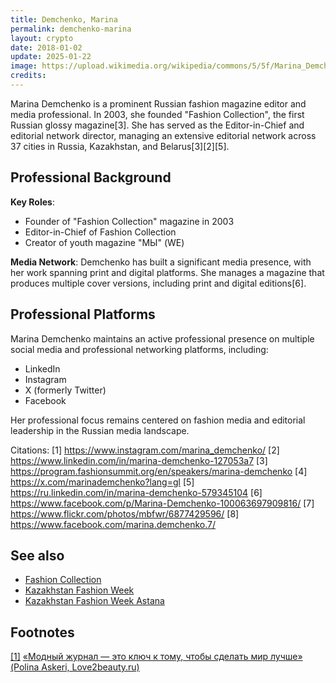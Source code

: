 ```yaml
---
title: Demchenko, Marina
permalink: demchenko-marina
layout: crypto
date: 2018-01-02
update: 2025-01-22
image: https://upload.wikimedia.org/wikipedia/commons/5/5f/Marina_Demchenko_1.jpg
credits:
---
```


Marina Demchenko is a prominent Russian fashion magazine editor and media professional. In 2003, she founded "Fashion Collection", the first Russian glossy magazine[3]. She has served as the Editor-in-Chief and editorial network director, managing an extensive editorial network across 37 cities in Russia, Kazakhstan, and Belarus[3][2][5].

## Professional Background

**Key Roles**:
- Founder of "Fashion Collection" magazine in 2003
- Editor-in-Chief of Fashion Collection
- Creator of youth magazine "МЫ" (WE)

**Media Network**:
Demchenko has built a significant media presence, with her work spanning print and digital platforms. She manages a magazine that produces multiple cover versions, including print and digital editions[6].

## Professional Platforms

Marina Demchenko maintains an active professional presence on multiple social media and professional networking platforms, including:
- LinkedIn
- Instagram
- X (formerly Twitter)
- Facebook

Her professional focus remains centered on fashion media and editorial leadership in the Russian media landscape.

Citations:
[1] https://www.instagram.com/marina_demchenko/
[2] https://www.linkedin.com/in/marina-demchenko-127053a7
[3] https://program.fashionsummit.org/en/speakers/marina-demchenko
[4] https://x.com/marinademchenko?lang=gl
[5] https://ru.linkedin.com/in/marina-demchenko-579345104
[6] https://www.facebook.com/p/Marina-Demchenko-100063697909816/
[7] https://www.flickr.com/photos/mbfwr/6877429596/
[8] https://www.facebook.com/marina.demchenko.7/

## See also

+ [Fashion Collection](fashion-collection)
+ [Kazakhstan Fashion Week](kazakhstan-fashion-week)
+ [Kazakhstan Fashion Week Astana](kazakhstan-fashion-week-astana)

## Footnotes

[[1]](#a1) <span id="f1"></span> [«Модный журнал — это ключ к тому, чтобы сделать мир лучше» (Polina Askeri, Love2beauty.ru)](https://www.love2beauty.ru/woman/persons_and_events/articles/polina-askeri-interview-with-marina-demchenko/page-5)

